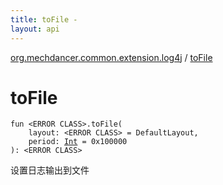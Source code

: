 ```yaml
---
title: toFile - 
layout: api
---
```


<div class='api-docs-breadcrumbs'><a href="index.html">org.mechdancer.common.extension.log4j</a> / <a href="./to-file.html">toFile</a></div>

# toFile

<div class="signature"><code><span class="keyword">fun </span><span class="identifier">&lt;ERROR CLASS&gt;</span><span class="symbol">.</span><span class="identifier">toFile</span><span class="symbol">(</span><br/>&nbsp;&nbsp;&nbsp;&nbsp;<span class="parameterName" id="org.mechdancer.common.extension.log4j$toFile(, , kotlin.Int)/layout">layout</span><span class="symbol">:</span>&nbsp;<span class="identifier">&lt;ERROR CLASS&gt;</span>&nbsp;<span class="symbol">=</span>&nbsp;DefaultLayout<span class="symbol">, </span><br/>&nbsp;&nbsp;&nbsp;&nbsp;<span class="parameterName" id="org.mechdancer.common.extension.log4j$toFile(, , kotlin.Int)/period">period</span><span class="symbol">:</span>&nbsp;<a href="https://kotlinlang.org/api/latest/jvm/stdlib/kotlin/-int/index.html"><span class="identifier">Int</span></a>&nbsp;<span class="symbol">=</span>&nbsp;0x100000<br/><span class="symbol">)</span><span class="symbol">: </span><span class="identifier">&lt;ERROR CLASS&gt;</span></code></div>

设置日志输出到文件

